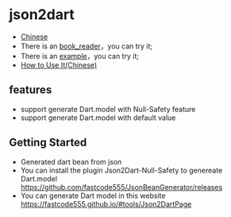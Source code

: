 # json2dart

- [Chinese](README_CN.md)
- There is an [book_reader](https://github.com/fastcode555/book_reader)，you can try it;
- There is an [example](https://github.com/fastcode555/Json2Dart_Null_Safety/tree/develop_database/example)，you can try it;
- [How to Use It(Chinese)](json2dart_database.md)
## features

- support generate Dart.model with Null-Safety feature
- support generate Dart.model with default value

## Getting Started

- Generated dart bean from json
- You can install the plugin Json2Dart-Null-Safety to genereate
  Dart.model https://github.com/fastcode555/JsonBeanGenerator/releases
- You can generate Dart model in this website https://fastcode555.github.io/#tools/Json2DartPage